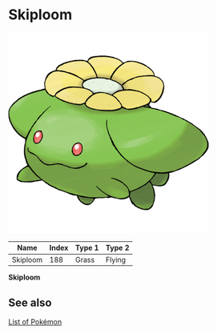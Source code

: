 # Skiploom


![Skiploom](images/188.png)

| **Name** | **Index** | **Type 1** | **Type 2** |
|----|----|----|----|
| Skiploom | 188 | Grass | Flying  |

**Skiploom** 

## See also

[List of Pokémon](../pokemon.md)
